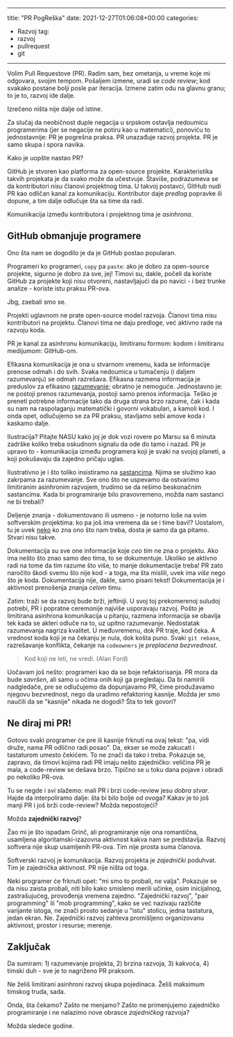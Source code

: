   ---
title: "PR PogReška"
date: 2021-12-27T01:06:08+00:00
categories:
  - Razvoj
tag:
  - razvoj
  - pullrequest
  - git
---

Volim Pull Requestove (PR). Radim sam, bez ometanja, u vreme koje mi odgovara, svojim tempom. Pošaljem izmene, uradi se _code review_; kod svakako postane bolji posle par iteracija. Izmene zatim odu na glavnu granu; to je to, razvoj ide dalje.

Izrečeno ništa nije dalje od istine.

<!--more-->

Za slučaj da neobičnost duple negacija u srpskom ostavlja nedoumicu programerima (jer se negacije ne potiru kao u matematici), ponoviću to jednostavnije: PR je pogrešna praksa. PR unazađuje razvoj projekta. PR je samo skupa i spora navika.

Kako je uopšte nastao PR?

GitHub je stvoren kao platforma za open-source projekte. Karakteristika takvih projekata je da svako može da učestvuje. Štaviše, podrazumeva se da kontributori _nisu_ članovi projektnog tima. U takvoj postavci, GitHub nudi PR kao odličan kanal za komunikaciju. Kontributor daje _predlog_ popravke ili dopune, a tim dalje odlučuje šta sa time da radi.

Komunikacija između kontributora i projektnog tima je _asinhrona_.

## GitHub obmanjuje programere

Ono šta nam se dogodilo je da je GitHub postao popularan.

Programeri ko programeri, `copy` pa `paste`: ako je dobro za open-source projekte, sigurno je dobro za sve, jej! Timovi su, dakle, počeli da koriste GitHub za projekte koji nisu otvoreni, nastavljajući da po navici - i bez trunke analize - koriste istu praksu PR-ova.

Jbg, zaebali smo se.

Projekti uglavnom ne prate open-source model razvoja. Članovi tima nisu kontributori na projektu. Članovi tima ne daju predloge, već aktivno rade na razvoju koda.

PR je kanal za asinhronu komunikaciju, limitiranu formom: kodom i limitiranu medijumom: GitHub-om.

Efikasna komunikacija je ona u stvarnom vremenu, kada se informacije prenose odmah i do svih. Svaka nedoumica u tumačenju (i daljem razumevanju) se odmah razrešava. Efikasna razmena informacija je preduslov za efikasno [razumevanje](https://oblac.rs/it/); obratno je nemoguće. Jednostavno je: ne postoji prenos razumevanja, postoji samo prenos informacija. Teško je preneti potrebne informacije tako da druga strana brzo razume, čak i kada su nam na raspolaganju matematički i govorni vokabulari, a kamoli kod. I onda opet, odlučujemo se za PR praksu, stavljamo sebi amove koda i kaskamo dalje.

Ilustracija? Pitajte NASU kako joj je dok vozi rovere po Marsu sa 6 minuta zadrške koliko treba oskudnom signalu da ode do tamo i nazad. PR je upravo to - komunikacija između programera koji je svaki na svojoj planeti, a koji pokušavaju da zajedno pričaju uglas.

Ilustrativno je i što toliko insistiramo na [sastancima](https://oblac.rs/okvir-za-sastanke-oksa/). Njima se služimo kao zakrpama za razumevanje. Sve ono što ne uspevamo da ostvarimo limitiranim asinhronim razvojem, trudimo se da rešimo beskonačnim sastancima. Kada bi programiranje bilo pravovremeno, možda nam sastanci ne bi trebali?

Deljenje znanja - dokumentovano ili usmeno - je notorno loše na svim softverskim projektima: ko pa još ima vremena da se i time bavi!? Uostalom, tu je uvek [neko](https://oblac.rs/filip-visnjic-guslar-projekta/) ko zna ono što nam treba, dosta je samo da ga pitamo. Stvari nisu takve.

Dokumentacija su sve one informacije koje _ceo tim_ ne zna o projektu. Ako ima nešto što znao samo deo tima, to se dokumentuje. Ukoliko se aktivno radi na tome da tim razume što više, to manje dokumentacije treba! PR zato naročito škodi svemu što nije kod - a toga, ma šta mislili, uvek ima _više_ nego što je koda. Dokumentacija nije, dakle, samo pisani tekst! Dokumentacija je i aktivnost prenošenja znanja _celom_ timu.

Zatim: traži se da razvoj bude brži, jeftiniji. U svoj toj prekomerenoj suludoj potrebi, PR i popratne ceremonije najviše usporavaju razvoj. Pošto je limitirana asinhrona komunikacija u pitanju, razmena informacija se obavlja tek kada se akteri odluče na to, uz upitno razumevanje.  Nedostatak razumevanja nagriza kvalitet. U međuvremenu, dok PR traje, kod čeka. A vrednost koda koji je na čekanju je nula, dok košta puno. Svaki `git rebase`, razrešavanje konflikta, čekanje na `codeowners` je _preplaćena bezvrednost_.

> Kod koji ne leti, ne vredi. (Alan Ford)

Uočavam još nešto: programeri kao da se boje refaktorisanja. PR mora da bude _savršen_, ali samo u očima onih koji ga pregledaju. Da bi namirili nadgledače, pre se odlučujemo da dopunjavamo PR, čime produžavamo njegovu bezvrednost, nego da uradimo refaktoring kasnije. Možda jer smo naučili da se "kasnije" nikada ne dogodi? Šta to tek govori?

## Ne diraj mi PR!

Gotovo svaki programer će pre ili kasnije frknuti na ovaj tekst: "pa, vidi druže, nama PR odlično radi posao". Da, ekser se može zakucati i tastaturom umesto čekićem. To ne znači da tako i treba. Pokazuje se, zapravo, da timovi kojima radi PR imaju nešto zajedničko: veličina PR je mala, a code-review se dešava brzo. Tipično se u toku dana pojave i obradi po nekoliko PR-ova.

Tu se negde i svi slažemo: mali PR i brzi code-review jesu _dobra stvar_. Hajde da interpoliramo dalje: šta bi bilo bolje od ovoga? Kakav je to još manji PR i još brži code-review? Možda nepostojeći?

Možda **zajednički razvoj**?

Žao mi je što ispadam Grinč, ali programiranje nije ona romantična, usamljena algoritamski-izazovna aktivnost kakva nam se predstavlja. Razvoj softvera nije skup usamljenih PR-ova. Tim nije prosta suma članova.

Softverski razvoj je komunikacija. Razvoj projekta je _zajednički_ poduhvat. Tim je zajednička aktivnost. PR nije ništa od toga.

Neki programer će frknuti opet: "mi smo to probali, ne valja". Pokazuje se da nisu zaista probali, niti bilo kako smisleno merili učinke, osim inicijalnog, zastrašujućeg, provođenja vremena zajedno. "Zajednički razvoj", "pair programming" ili "mob programming", kako se već nazivaju različite varijante istoga, ne znači prosto sedanje u "istu" stolicu, jedna tastatura, jedan ekran. Ne. Zajednički razvoj zahteva promišljeno organizovanu aktivnost, prostor i resurse; merenje.


## Zaključak

Da sumiram: 1) razumevanje projekta, 2) brzina razvoja, 3) kakvoća, 4) timski duh - sve je to nagriženo PR praksom.

Ne želiš limitirani asinhroni razvoj skupa pojedinaca. Želiš maksimum timskog truda, sada.

Onda, šta čekamo? Zašto ne menjamo? Zašto ne primenjujemo zajedničko programiranje i ne nalazimo nove obrasce _zajedničkog_ razvoja?

Možda sledeće godine.

